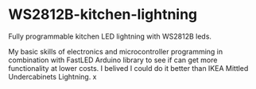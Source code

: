 # WS2812B-kitchen-lightning
Fully programmable kitchen LED lightning with WS2812B leds.

My basic skills of electronics and microcontroller programming in combination with FastLED Arduino library to see if can get more functionality at lower costs. I belived I could do it better than IKEA Mittled Undercabinets Lightning. x
